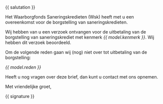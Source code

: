 {{ salutation }}

Het Waarborgfonds Saneringskredieten (Wsk) heeft met u een overeenkomst voor de borgstelling van saneringskredieten.

Wij hebben van u een verzoek ontvangen voor de uitbetaling van de borgstelling van saneringskrediet met kenmerk *{{ model.kenmerk }}*. Wij hebben dit verzoek beoordeeld.

Om de volgende reden gaan wij (nog) niet over tot uitbetaling van de borgstelling:

*{{ model.reden }}*

Heeft u nog vragen over deze brief, dan kunt u contact met ons opnemen.

Met vriendelijke groet,

{{ signature }} 